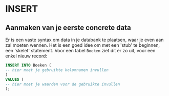 # INSERT

## Aanmaken van je eerste concrete data

Er is een vaste syntax om data in je databank te plaatsen, waar je even aan zal moeten wennen. Het is een goed idee om met een 'stub' te beginnen, een 'skelet' statement. Voor een tabel `Boeken` ziet dit er zo uit, voor een enkel nieuw record:

```sql
INSERT INTO Boeken (
-- hier moet je gebruikte kolomnamen invullen
)
VALUES (
-- hier moet je waarden voor de gebruikte invullen
);
```

